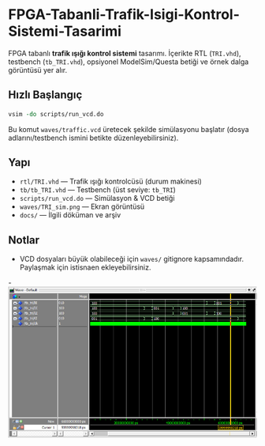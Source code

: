 # FPGA-Tabanli-Trafik-Isigi-Kontrol-Sistemi-Tasarimi

FPGA tabanlı **trafik ışığı kontrol sistemi** tasarımı. İçerikte RTL (`TRI.vhd`), testbench (`tb_TRI.vhd`),
opsiyonel ModelSim/Questa betiği ve örnek dalga görüntüsü yer alır.

## Hızlı Başlangıç
```tcl
vsim -do scripts/run_vcd.do
```
Bu komut `waves/traffic.vcd` üretecek şekilde simülasyonu başlatır (dosya adlarını/testbench ismini betikte düzenleyebilirsiniz).

## Yapı
- `rtl/TRI.vhd` — Trafik ışığı kontrolcüsü (durum makinesi)
- `tb/tb_TRI.vhd` — Testbench (üst seviye: `tb_TRI`)
- `scripts/run_vcd.do` — Simülasyon & VCD betiği
- `waves/TRI_sim.png` — Ekran görüntüsü
- `docs/` — İlgili döküman ve arşiv

## Notlar
- VCD dosyaları büyük olabileceği için `waves/` gitignore kapsamındadır. Paylaşmak için istisnaen ekleyebilirsiniz.

-![TRI dalga şekli](Waves/TRI_sim.png)

